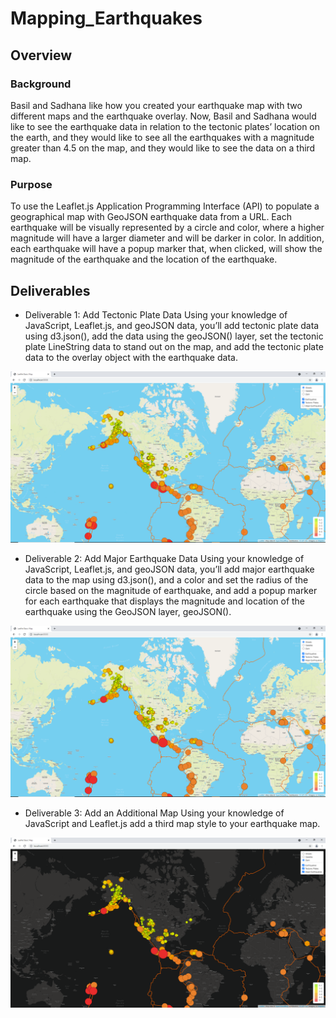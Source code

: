 # Mapping_Earthquakes


## Overview

### Background
Basil and Sadhana like how you created your earthquake map with two different maps and the earthquake overlay. Now, Basil and Sadhana would like to see the earthquake data in relation to the tectonic plates’ location on the earth, and they would like to see all the earthquakes with a magnitude greater than 4.5 on the map, and they would like to see the data on a third map.

### Purpose
To use the Leaflet.js Application Programming Interface (API) to populate a geographical map with GeoJSON earthquake data from a URL. Each earthquake will be visually represented by a circle and color, where a higher magnitude will have a larger diameter and will be darker in color. In addition, each earthquake will have a popup marker that, when clicked, will show the magnitude of the earthquake and the location of the earthquake.

## Deliverables

- Deliverable 1: Add Tectonic Plate Data
Using your knowledge of JavaScript, Leaflet.js, and geoJSON data, you’ll add tectonic plate data using d3.json(), add the data using the geoJSON() layer, set the tectonic plate LineString data to stand out on the map, and add the tectonic plate data to the overlay object with the earthquake data.

![alt tag](https://github.com/elrvra/Mapping_Earthquakes/blob/main/Resources/Deliverable1pic.png)

- Deliverable 2: Add Major Earthquake Data
Using your knowledge of JavaScript, Leaflet.js, and geoJSON data, you’ll add major earthquake data to the map using d3.json(), and a color and set the radius of the circle based on the magnitude of earthquake, and add a popup marker for each earthquake that displays the magnitude and location of the earthquake using the GeoJSON layer, geoJSON().

![alt tag](https://github.com/elrvra/Mapping_Earthquakes/blob/main/Resources/Deliverable2pic.png)

- Deliverable 3: Add an Additional Map
Using your knowledge of JavaScript and Leaflet.js add a third map style to your earthquake map.

![alt tag](https://github.com/elrvra/Mapping_Earthquakes/blob/main/Resources/Deliverable3pic.png)
